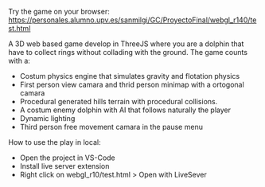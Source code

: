 Try the game on your browser: https://personales.alumno.upv.es/sanmilgi/GC/ProyectoFinal/webgl_r140/test.html

A 3D web based game develop in ThreeJS where you are a dolphin that have to collect rings without collading with the ground.
The game counts with a:
- Costum physics engine that simulates gravity and flotation physics
- First person view camara and thrid person minimap with a ortogonal camara
- Procedural generated hills terrain with procedural collisions.
- A costum enemy dolphin with AI that follows naturally the player
- Dynamic lighting
- Third person free movement camara in the pause menu

How to use the play in local:
- Open the project in VS-Code
- Install live server extension
- Right click on webgl_r10/test.html > Open with LiveSever

